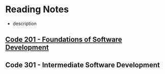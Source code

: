 # Reading Notes
- description

## [Code 201 - Foundations of Software Development](https://github.com/AnvayB/reading-notes/tree/main/Code%20201)

## Code 301 - Intermediate Software Development

